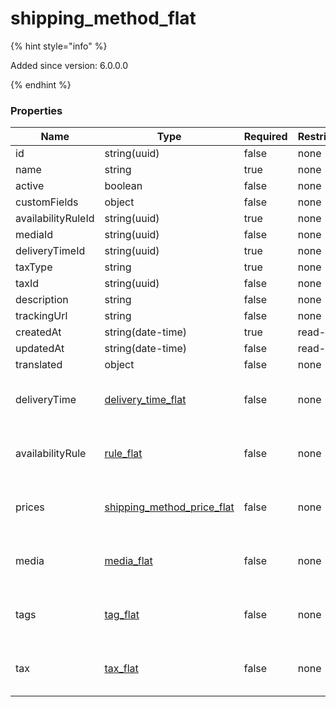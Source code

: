 
# shipping_method_flat

{% hint style="info" %}

Added since version: 6.0.0.0

{% endhint %}

### Properties

|Name|Type|Required|Restrictions|Description|
|---|---|---|---|---|
|id|string(uuid)|false|none|none|
|name|string|true|none|none|
|active|boolean|false|none|none|
|customFields|object|false|none|none|
|availabilityRuleId|string(uuid)|true|none|none|
|mediaId|string(uuid)|false|none|none|
|deliveryTimeId|string(uuid)|true|none|none|
|taxType|string|true|none|none|
|taxId|string(uuid)|false|none|none|
|description|string|false|none|none|
|trackingUrl|string|false|none|none|
|createdAt|string(date-time)|true|read-only|none|
|updatedAt|string(date-time)|false|read-only|none|
|translated|object|false|none|none|
|deliveryTime|[delivery_time_flat](/schema/delivery_time_flat)|false|none|Added since version: 6.0.0.0|
|availabilityRule|[rule_flat](/schema/rule_flat)|false|none|Added since version: 6.0.0.0|
|prices|[shipping_method_price_flat](/schema/shipping_method_price_flat)|false|none|Added since version: 6.0.0.0|
|media|[media_flat](/schema/media_flat)|false|none|Added since version: 6.0.0.0|
|tags|[tag_flat](/schema/tag_flat)|false|none|Added since version: 6.0.0.0|
|tax|[tax_flat](/schema/tax_flat)|false|none|Added since version: 6.0.0.0|
